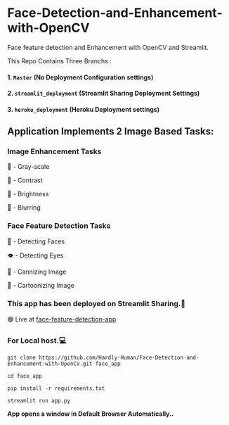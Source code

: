 # Face-Detection-and-Enhancement-with-OpenCV 
Face feature detection and Enhancement with OpenCV and Streamlit.

This Repo Contains Three Branchs :
 #### 1. `Master` (No Deployment Configuration settings)
 #### 2. `streamlit_deployment` (Streamlit Sharing Deployment Settings)
 #### 3. `heroku_deployment` (Heroku Deployment settings)


## Application Implements 2 Image Based Tasks:
### Image Enhancement Tasks
  👤  - Gray-scale
    
  🧛  - Contrast
    
  🧞 - Brightness
    
  🧟 - Blurring
  
### Face Feature Detection Tasks
 🙂 - Detecting Faces
 
 👁 - Detecting Eyes
 
 🎃 - Cannizing Image 
 
 👻 - Cartoonizing Image
 

### This app has been deployed on Streamlit Sharing.🥳
🟢 Live at  [face-feature-detection-app](https://share.streamlit.io/hardly-human/face-detection-and-enhancement-with-opencv/streamlit_deployment/app.py)

### For Local host.💻 

`git clone https://github.com/Hardly-Human/Face-Detection-and-Enhancement-with-OpenCV.git face_app`

`cd face_app`

`pip install -r requirements.txt` 

`streamlit run app.py`

__App opens a window in Default Browser Automatically..__